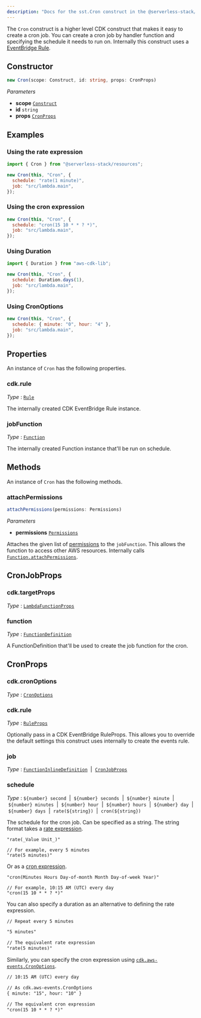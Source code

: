 ```yaml
---
description: "Docs for the sst.Cron construct in the @serverless-stack/resources package"
---
```

The `Cron` construct is a higher level CDK construct that makes it easy to create a cron job. You can create a cron job by handler function and specifying the schedule it needs to run on. Internally this construct uses a [EventBridge Rule](https://docs.aws.amazon.com/cdk/api/v2/docs/aws-cdk-lib.aws_events.Rule.html).

## Constructor
```ts
new Cron(scope: Construct, id: string, props: CronProps)
```
_Parameters_
- __scope__ [`Construct`](https://docs.aws.amazon.com/cdk/api/v2/docs/constructs.Construct.html)
- __id__ `string`
- __props__ [`CronProps`](#cronprops)
## Examples

### Using the rate expression

```js
import { Cron } from "@serverless-stack/resources";

new Cron(this, "Cron", {
  schedule: "rate(1 minute)",
  job: "src/lambda.main",
});
```

### Using the cron expression

```js
new Cron(this, "Cron", {
  schedule: "cron(15 10 * * ? *)",
  job: "src/lambda.main",
});
```

### Using Duration

```js
import { Duration } from "aws-cdk-lib";

new Cron(this, "Cron", {
  schedule: Duration.days(1),
  job: "src/lambda.main",
});
```

### Using CronOptions

```js
new Cron(this, "Cron", {
  schedule: { minute: "0", hour: "4" },
  job: "src/lambda.main",
});
```

## Properties
An instance of `Cron` has the following properties.

### cdk.rule

_Type_ : [`Rule`](https://docs.aws.amazon.com/cdk/api/v2/docs/aws-cdk-lib.Rule.html)

The internally created CDK EventBridge Rule instance.


### jobFunction

_Type_ : [`Function`](Function)

The internally created Function instance that'll be run on schedule.

## Methods
An instance of `Cron` has the following methods.
### attachPermissions

```ts
attachPermissions(permissions: Permissions)
```
_Parameters_
- __permissions__ [`Permissions`](Permissions)


Attaches the given list of [permissions](../util/Permissions.md) to the `jobFunction`. This allows the function to access other AWS resources.
Internally calls [`Function.attachPermissions`](Function.md#attachpermissions).


## CronJobProps

### cdk.targetProps

_Type_ : [`LambdaFunctionProps`](https://docs.aws.amazon.com/cdk/api/v2/docs/aws-cdk-lib.LambdaFunctionProps.html)


### function

_Type_ : [`FunctionDefinition`](FunctionDefinition)

A FunctionDefinition that'll be used to create the job function for the cron.

## CronProps

### cdk.cronOptions

_Type_ : [`CronOptions`](https://docs.aws.amazon.com/cdk/api/v2/docs/aws-cdk-lib.CronOptions.html)

### cdk.rule

_Type_ : [`RuleProps`](https://docs.aws.amazon.com/cdk/api/v2/docs/aws-cdk-lib.RuleProps.html)

Optionally pass in a CDK EventBridge RuleProps. This allows you to override the default settings this construct uses internally to create the events rule.


### job

_Type_ : [`FunctionInlineDefinition`](FunctionInlineDefinition)&nbsp; | &nbsp;[`CronJobProps`](#cronjobprops)

### schedule

_Type_ : `${number} second`&nbsp; | &nbsp;`${number} seconds`&nbsp; | &nbsp;`${number} minute`&nbsp; | &nbsp;`${number} minutes`&nbsp; | &nbsp;`${number} hour`&nbsp; | &nbsp;`${number} hours`&nbsp; | &nbsp;`${number} day`&nbsp; | &nbsp;`${number} days`&nbsp; | &nbsp;`rate(${string})`&nbsp; | &nbsp;`cron(${string})`

The schedule for the cron job. Can be specified as a string. The string format takes a [rate expression](https://docs.aws.amazon.com/lambda/latest/dg/services-cloudwatchevents-expressions.html).
```
"rate(_Value Unit_)"

// For example, every 5 minutes
"rate(5 minutes)"
```

Or as a [cron expression](https://en.wikipedia.org/wiki/Cron#CRON_expression).

```
"cron(Minutes Hours Day-of-month Month Day-of-week Year)"

// For example, 10:15 AM (UTC) every day
"cron(15 10 * * ? *)"
```

You can also specify a duration as an alternative to defining the rate expression.

```txt {6}
// Repeat every 5 minutes

"5 minutes"

// The equivalent rate expression
"rate(5 minutes)"
```

Similarly, you can specify the cron expression using [`cdk.aws-events.CronOptions`](https://docs.aws.amazon.com/cdk/api/v2/docs/aws-cdk-lib.aws_events.CronOptions.html).

```txt {4}
// 10:15 AM (UTC) every day

// As cdk.aws-events.CronOptions
{ minute: "15", hour: "10" }

// The equivalent cron expression
"cron(15 10 * * ? *)"
```
